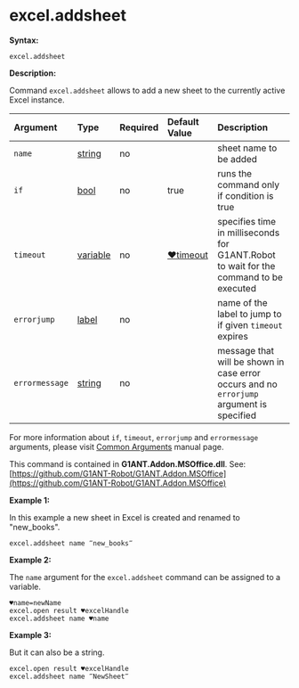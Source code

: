 # excel.addsheet

**Syntax:**

```text
excel.addsheet
```

**Description:**

Command `excel.addsheet` allows to add a new sheet to the currently active Excel instance.

| Argument | Type | Required | Default Value | Description |
| :--- | :--- | :--- | :--- | :--- |
| `name` | [string](https://github.com/G1ANT-Robot/G1ANT.Manual/blob/master/G1ANT-Language/Structures/string.md) | no |  | sheet name to be added |
| `if` | [bool](https://github.com/G1ANT-Robot/G1ANT.Manual/blob/master/G1ANT-Language/Structures/bool.md) | no | true | runs the command only if condition is true |
| `timeout` | [variable](https://github.com/G1ANT-Robot/G1ANT.Manual/blob/master/G1ANT-Language/Special-Characters/variable.md) | no | [♥timeout](https://github.com/G1ANT-Robot/G1ANT.Manual/blob/master/G1ANT-Language/Variables/Special-Variables.md) | specifies time in milliseconds for G1ANT.Robot to wait for the command to be executed |
| `errorjump` | [label](https://github.com/G1ANT-Robot/G1ANT.Manual/blob/master/G1ANT-Language/Structures/label.md) | no |  | name of the label to jump to if given `timeout` expires |
| `errormessage` | [string](https://github.com/G1ANT-Robot/G1ANT.Manual/blob/master/G1ANT-Language/Structures/string.md) | no |  | message that will be shown in case error occurs and no `errorjump` argument is specified |

For more information about `if`, `timeout`, `errorjump` and `errormessage` arguments, please visit [Common Arguments](https://github.com/G1ANT-Robot/G1ANT.Manual/blob/master/G1ANT-Language/Common-Arguments.md) manual page.

This command is contained in **G1ANT.Addon.MSOffice.dll**. See: [https://github.com/G1ANT-Robot/G1ANT.Addon.MSOffice](https://github.com/G1ANT-Robot/G1ANT.Addon.MSOffice)

**Example 1:**

In this example a new sheet in Excel is created and renamed to "new\_books".

```text
excel.addsheet name ‴new_books‴
```

**Example 2:**

The `name` argument for the `excel.addsheet` command can be assigned to a variable.

```text
♥name=newName
excel.open result ♥excelHandle
excel.addsheet name ♥name
```

**Example 3:**

But it can also be a string.

```text
excel.open result ♥excelHandle
excel.addsheet name ‴NewSheet‴
```


